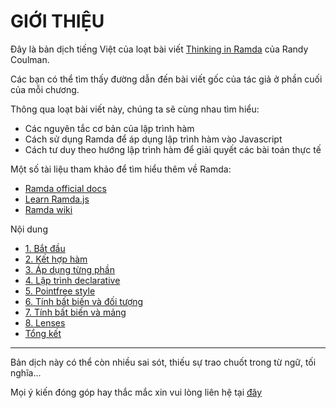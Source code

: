 # GIỚI THIỆU

Đây là bản dịch tiếng Việt của loạt bài viết [Thinking in Ramda](http://randycoulman.com/blog/categories/thinking-in-ramda/) của Randy Coulman.

Các bạn có thể tìm thấy đường dẫn đến bài viết gốc của tác giả ở phần cuối của mỗi chương.

Thông qua loạt bài viết này, chúng ta sẽ cùng nhau tìm hiểu:

* Các nguyên tắc cơ bản của lập trình hàm
* Cách sử dụng Ramda để áp dụng lập trình hàm vào Javascript
* Cách tư duy theo hướng lập trình hàm để giải quyết các bài toán thực tế

Một số tài liệu tham khảo để tìm hiểu thêm về Ramda:

* [Ramda official docs](http://ramdajs.com/0.21.0/docs/)
* [Learn Ramda.js](https://egghead.io/playlists/learn-ramda-js-ec318ad7)
* [Ramda wiki](https://github.com/ramda/ramda/wiki)

Nội dung

* [1. Bắt đầu](/getting-started.md)
* [2. Kết hợp hàm](combining-functions.md)
* [3. Áp dụng từng phần](partial-application.md)
* [4. Lập trình declarative](declarative-programming.md)
* [5. Pointfree style](point-free-style.md)
* [6. Tính bất biến và đối tượng](/immutability-object.md)
* [7. Tính bất biến và mảng](/immutability-array.md)
* [8. Lenses](/lenses.md)
* [Tổng kết](//wrap-up.md)

---

Bản dịch này có thể còn nhiều sai sót, thiếu sự trao chuốt trong từ ngữ, tối nghĩa...

Mọi ý kiến đóng góp hay thắc mắc xin vui lòng liên hệ tại [đây](https://github.com/phanhoangloc/thinking-in-ramda/issues)

